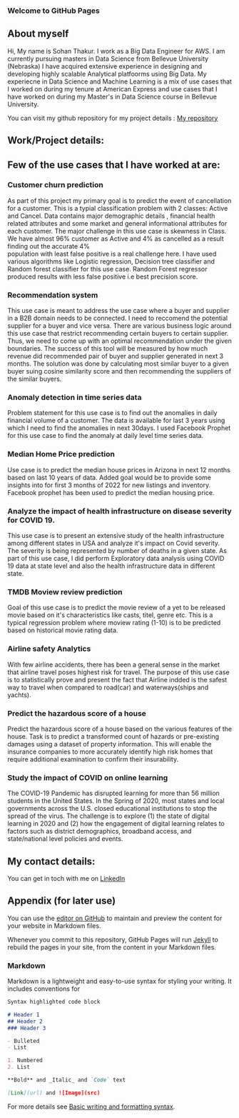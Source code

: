 ### Welcome to GitHub Pages

## About myself

Hi, My name is Sohan Thakur. I work as a Big Data Engineer for AWS.
I am currently pursuing masters in Data Science from Bellevue University (Nebraska)
I have acquired extensive experience in designing and developing highly scalable Analytical platfoorms using Big Data.
My experiecne in Data Science and Machine Learning is a mix of use cases that I worked on during my tenure at American Express and use cases that I have worked on during my Master's in Data Science course in Bellevue University.

You can visit my github repository for my project details : [My repository](https://github.com/sthakur2019)

## Work/Project details:

## Few of the use cases that I have worked at are:

### Customer churn prediction
  As part of this project my primary goal is to predict the event of cancellation for a customer. This is a typial classification problem with 2 classes: Active and   Cancel. Data contains major demographic details , financial health related attributes and some market and general informational attributes for each customer. The   major challenge in this use case is skewness in Class. We have almost 96% customer as Active and 4% as cancelled as a result finding out the accurate 4%     
  population with least false positive is a real challenge here. I have used various algorithms like Logistic regression, Decision tree classifier and Random forest   classifier for this use case. Random Forest regressor produced results with less false positive i.e best precision score.
  
### Recommendation system
  This use case is meant to address the use case where a buyer and supplier in a B2B domain needs to be connected. I need to reccomend the potential supplier for a   buyer and vice versa. There are various business logic around this use case that restrict recommending certain buyers to certain supplier. Thus, we need to come    up with an optimal recommendation under the given boundaries. The success of this tool will be measured by how much revenue did recommended pair of buyer and   supplier generated in next 3 months. The solution was done by calculating most similar buyer to a given buyer suing cosine similarity score and then recommending the suppliers of the similar buyers.
  
### Anomaly detection in time series data
  Problem statement for this use case is to find out the anomalies in daily financial volume of a customer. The data is available for last 3 years using which I need to find the anomalies in next 30days. I used Facebook Prophet for this use case to find the anomaly at daily level time series data.

### Median Home Price prediction
  Use case is to predict the median house prices in Arizona in next 12 months based on last 10 years of data. Added goal would be to provide some insights into for first 3 months of 2022 for new listings and inventory. Facebook prophet has been used to predict the median housing price.
  
### Analyze the impact of health infrastructure on disease severity for COVID 19.
  This use case is to present an extensive study of the health infrastructure among different states in USA and analyze it's impact on Covid severity. The severity is being represented by number of deaths in a given state. As part of this use case, I did perform Exploratory data analysis using COVID 19 data at state level and also the health infrastructure data in different state. 
  
### TMDB Moview review prediction
  Goal of this use case is to predict the movie review of a yet to be released movie based on it's characteristics like casts, titel, genre etc. This is a typical regression problem where moview rating (1-10) is to be predicted based on historical movie rating data.

### Airline safety Analytics
  With few airline accidents, there has been a general sense in the market that airline travel poses highest risk for travel. The purpose of this use case is to statistically prove and present the fact that Airline indded is the safest way to travel when compared to road(car) and waterways(ships and yachts).

### Predict the hazardous score of a house 
  Predict the hazardous score of a house based on the various features of the house. Task is to predict a transformed count of hazards or pre-existing damages using a dataset of property information. This will enable the insurance companies to more accurately identify high risk homes that require additional examination to confirm their insurability.

### Study the impact of COVID on online learning
  The COVID-19 Pandemic has disrupted learning for more than 56 million students in the United States. In the Spring of 2020, most states and local governments across the U.S. closed educational institutions to stop the spread of the virus. The challenge is to explore 
  (1) the state of digital learning in 2020 and 
  (2) how the engagement of digital learning relates to factors such as district demographics, broadband access, and state/national level policies and events.

## My contact details:

You can get in toch with me on [LinkedIn](http://www.linkedin.com/in/sohan-thakur-936b00106)











## Appendix (for later use)



You can use the [editor on GitHub](https://github.com/sthakur2019/sthakur2019.github.io/edit/main/README.md) to maintain and preview the content for your website in Markdown files.

Whenever you commit to this repository, GitHub Pages will run [Jekyll](https://jekyllrb.com/) to rebuild the pages in your site, from the content in your Markdown files.

### Markdown

Markdown is a lightweight and easy-to-use syntax for styling your writing. It includes conventions for

```markdown
Syntax highlighted code block

# Header 1
## Header 2
### Header 3

- Bulleted
- List

1. Numbered
2. List

**Bold** and _Italic_ and `Code` text

[Link](url) and ![Image](src)
```

For more details see [Basic writing and formatting syntax](https://docs.github.com/en/github/writing-on-github/getting-started-with-writing-and-formatting-on-github/basic-writing-and-formatting-syntax).
